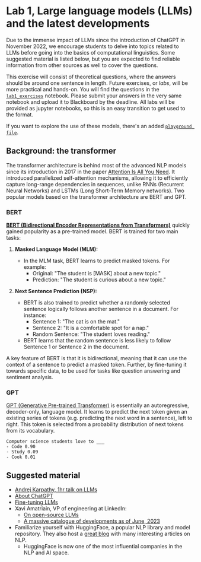# Lab 1, Large language models (LLMs) and the latest developments
Due to the immense impact of LLMs since the introduction of ChatGPT in November 2022, we encourage students to delve into topics related to LLMs before going into the basics of computational linguistics. Some suggested material is listed below, but you are expected to find reliable information from other sources as well to cover the questions.

This exercise will consist of theoretical questions, where the answers should be around one sentence in length. Future exercises, or *labs*, will be more practical and hands-on. You will find the questions in the [`lab1_exercises`](lab1_exercises.ipynb) notebook. Please submit your answers in the very same notebook and upload it to Blackboard by the deadline. All labs will be provided as jupyter notebooks, so this is an easy transition to get used to the format.

If you want to explore the use of these models, there's an added [`playground file`](lab1_playground.ipynb).

## Background: the transformer
The transformer architecture is behind most of the advanced NLP models since its introduction in 2017 in the paper [Attention Is All You Need](https://proceedings.neurips.cc/paper_files/paper/2017/file/3f5ee243547dee91fbd053c1c4a845aa-Paper.pdf). It introduced parallelized self-attention mechanisms, allowing it to efficiently capture long-range dependencies in sequences, unlike RNNs (Recurrent Neural Networks) and LSTMs (Long Short-Term Memory networks). Two popular models based on the transformer architecture are BERT and GPT.

### BERT 
[**BERT (Bidirectional Encoder Representations from Transformers)**](https://aclanthology.org/N19-1423.pdf) quickly gained popularity as a pre-trained model. BERT is trained for two main tasks: 

1. **Masked Language Model (MLM):** 
   - In the MLM task, BERT learns to predict masked tokens. For example: 
     - Original: "The student is [MASK] about a new topic." 
     - Prediction: "The student is curious about a new topic." 

2. **Next Sentence Prediction (NSP):** 
   - BERT is also trained to predict whether a randomly selected sentence logically follows another sentence in a document. For instance: 
     - Sentence 1: "The cat is on the mat." 
     - Sentence 2: "It is a comfortable spot for a nap." 
     - Random Sentence: "The student loves reading." 
   - BERT learns that the random sentence is less likely to follow Sentence 1 or Sentence 2 in the document. 

A key feature of BERT is that it is bidirectional, meaning that it can use the context of a sentence to predict a masked token. Further, by fine-tuning it towards specific data, to be used for tasks like question answering and sentiment analysis.

### GPT 
[GPT (Generative Pre-trained Transformer)](https://cdn.openai.com/research-covers/language-unsupervised/language_understanding_paper.pdf) is essentially an autoregressive, decoder-only, language model. It learns to predict the next token given an existing series of tokens (e.g. predicting the next word in a sentence), left to right. This token is selected from a probability distribution of next tokens from its vocabulary. 

```
Computer science students love to ___ 
- Code 0.90 
- Study 0.09 
- Cook 0.01 
```

## Suggested material
- [Andrej Karpathy, 1hr talk on LLMs](https://www.youtube.com/watch?v=zjkBMFhNj_g)
- [About ChatGPT](https://www.assemblyai.com/blog/how-chatgpt-actually-works/)
- [Fine-tuning LLMs](https://www.analyticsvidhya.com/blog/2023/08/fine-tuning-large-language-models/)
- Xavi Amatriain, VP of engineering at LinkedIn:
  - [On open-source LLMs](https://amatriain.net/blog/opensourcellms2)
  - [A massive catalogue of developments as of June, 2023](https://amatriain.net/blog/transformer-models-an-introduction-and-catalog-2d1e9039f376/)
- Familiarize yourself with HuggingFace, a popular NLP library and model repository. They also host a [great blog](https://huggingface.co/blog) with many interesting articles on NLP.
  - HuggingFace is now one of the most influential companies in the NLP and AI space.